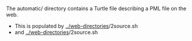 The automatic/ directory contains a Turtle file describing a PML file on the web.

* This is populated by [../web-directories](https://github.com/timrdf/plunk/tree/master/instances/web-directories)/2source.sh
* and [../web-directories](https://github.com/timrdf/plunk/tree/master/instances/web-directories)/2source.sh
